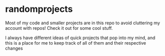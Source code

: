 # randomprojects
Most of my code and smaller projects are in this repo to avoid cluttering my account with repos! Check it out for some cool stuff.

I always have different ideas of quick projects that pop into my mind, and this is a place for me to keep track of all of them and their respective changes

